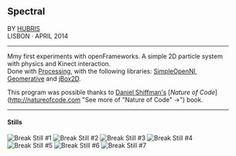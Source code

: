 ## Spectral

BY [HUBRIS](http://cargocollective.com/hubris "See more of Hubris ->")  
LISBON · APRIL 2014 

--- 
  

Mmy first experiments with openFrameworks. A simple 2D particle system with physics and Kinect interaction.  
Done with [Processing](http://www.processing.org "See more of Processing ->"), with the following libraries: [SimpleOpenNI](https://code.google.com/p/simple-openni/ "See more of SimpleOpenNI ->"), [Geomerative](http://www.ricardmarxer.com/geomerative/ "See more of Geomerative ->") and [jBox2D](https://github.com/shiffman/Box2D-for-Processing "See more of jBox2D ->").  

This program was possible thanks to [Daniel Shiffman's](http://www.shiffman.net "See more of Daniel Shiffman ->") [*Nature of Code*](http://natureofcode.com "See more of "Nature of Code" ->") book.  

---
  
  
#### Stills
![Break Still #1](https://farm6.staticflickr.com/5587/14706770354_b9c3137d3b_o.png)
![Break Still #2](https://farm4.staticflickr.com/3904/14706770344_5e27a14220_o.png)
![Break Still #3](https://farm3.staticflickr.com/2918/14708877122_5278619331_o.png)
![Break Still #4](https://farm4.staticflickr.com/3866/14709165295_8b5a45f0c2_o.png)
![Break Still #5](https://farm4.staticflickr.com/3848/14706770164_fcbaa3a758_o.png)
![Break Still #6](https://farm4.staticflickr.com/3850/14729034573_db52ab1b98_o.png)
![Break Still #7](https://farm6.staticflickr.com/5573/14729034453_0c43a62931_o.png)
